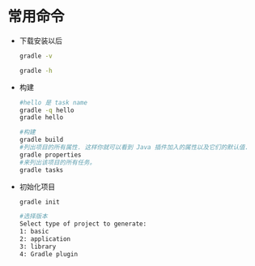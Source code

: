 # 常用命令

- 下载安装以后

  ```sh
  gradle -v

  gradle -h
  ```

- 构建

  ```sh
  #hello 是 task name
  gradle -q hello
  gradle hello

  #构建
  gradle build
  #列出项目的所有属性. 这样你就可以看到 Java 插件加入的属性以及它们的默认值.
  gradle properties
  #来列出该项目的所有任务。
  gradle tasks
  ```

- 初始化项目

  ```sh
  gradle init

  #选择版本
  Select type of project to generate:
  1: basic
  2: application
  3: library
  4: Gradle plugin
  ```
